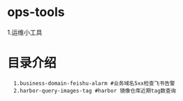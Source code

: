 # ops-tools
1.运维小工具

# 目录介绍
```
  1.business-domain-feishu-alarm #业务域名5xx检查飞书告警
  2.harbor-query-images-tag #harbor 镜像仓库近期tag数查询
```
